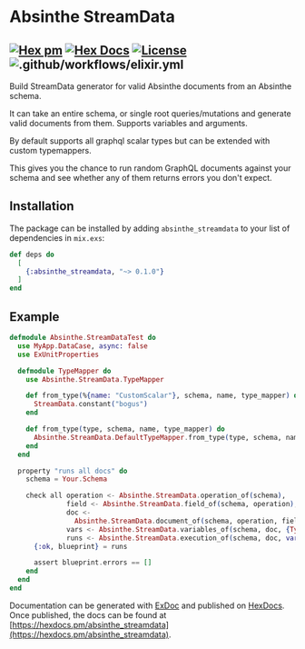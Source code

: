 # Absinthe StreamData

## [![Hex pm](http://img.shields.io/hexpm/v/absinthe_streamdata.svg?style=flat)](https://hex.pm/packages/absinthe_streamdata) [![Hex Docs](https://img.shields.io/badge/hex-docs-9768d1.svg)](https://hexdocs.pm/absinthe_streamdata) [![License](https://img.shields.io/badge/License-MIT-blue.svg)](https://opensource.org/licenses/MIT)![.github/workflows/elixir.yml](https://github.com/maartenvanvliet/subscriptions-transport-ws/workflows/.github/workflows/elixir.yml/badge.svg)

<!-- MDOC !-->

Build StreamData generator for valid Absinthe documents from an Absinthe schema.

It can take an entire schema, or single root queries/mutations and generate valid
documents from them. Supports variables and arguments.

By default supports all graphql scalar types but can be extended with
custom typemappers.

This gives you the chance to run random GraphQL documents against your schema and see whether
any of them returns errors you don't expect.

## Installation

The package can be installed by adding `absinthe_streamdata` to your list of dependencies in `mix.exs`:

```elixir
def deps do
  [
    {:absinthe_streamdata, "~> 0.1.0"}
  ]
end
```

## Example

```elixir
defmodule Absinthe.StreamDataTest do
  use MyApp.DataCase, async: false
  use ExUnitProperties

  defmodule TypeMapper do
    use Absinthe.StreamData.TypeMapper

    def from_type(%{name: "CustomScalar"}, schema, name, type_mapper) do
      StreamData.constant("bogus")
    end

    def from_type(type, schema, name, type_mapper) do
      Absinthe.StreamData.DefaultTypeMapper.from_type(type, schema, name, type_mapper)
    end
  end

  property "runs all docs" do
    schema = Your.Schema

    check all operation <- Absinthe.StreamData.operation_of(schema),
              field <- Absinthe.StreamData.field_of(schema, operation),
              doc <-
                Absinthe.StreamData.document_of(schema, operation, field),
              vars <- Absinthe.StreamData.variables_of(schema, doc, {TypeMapper, []}),
              runs <- Absinthe.StreamData.execution_of(schema, doc, variables: vars) do
      {:ok, blueprint} = runs

      assert blueprint.errors == []
    end
  end
end
```

Documentation can be generated with [ExDoc](https://github.com/elixir-lang/ex_doc)
and published on [HexDocs](https://hexdocs.pm). Once published, the docs can
be found at [https://hexdocs.pm/absinthe_streamdata](https://hexdocs.pm/absinthe_streamdata).
